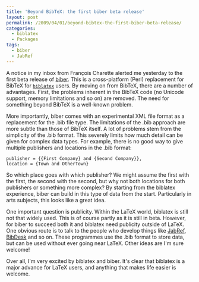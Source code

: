 ```yaml
---
title: 'Beyond BibTeX: the first biber beta release'
layout: post
permalink: /2009/04/01/beyond-bibtex-the-first-biber-beta-release/
categories:
  - biblatex
  - Packages
tags:
  - biber
  - JabRef
---
```

A notice in my inbox from François Charette alerted me yesterday to the first beta release of [biber](http://biblatex-biber.sourceforge.net/). This is a cross-platform (Perl) replacement for BibTeX for [`biblatex`](https://ctan.org/pkg/biblatex) users. By moving on from BibTeX, there are a number of advantages. First, the problems inherent in the BibTeX code (no Unicode support, memory limitations and so on) are removed. The need for something beyond BibTeX is a well-known problem.

More importantly, biber comes with an experimental XML file format as a replacement for the .bib file type. The limitations of the .bib approach are more subtle than those of BibTeX itself. A lot of problems stem from the simplicity of the .bib format. This severely limits how much detail can be given for complex data types. For example, there is no good way to give multiple publishers and locations in the .bib format:

<!-- {% raw %} -->
```
publisher = {{First Company} and {Second Company}},
location = {Town and OtherTown}
```
<!-- {% endraw %} -->

So which place goes with which publisher? We might assume the first with the first, the second with the second, but why not both locations for both publishers or something more complex? By starting from the biblatex experience, biber can build in this type of data from the start. Particularly in arts subjects, this looks like a great idea.

One important question is publicity. Within the LaTeX world, biblatex is still not that widely used. This is of course partly as it is still in beta. However, for biber to succeed both it and biblatex need publicity outside of LaTeX. One obvious route is to talk to the people who develop things like [JabRef](http://jabref.sourceforge.net/), [BibDesk](http://bibdesk.sourceforge.net/) and so on. These programmes use the .bib format to store data, but can be used without ever going near LaTeX. Other ideas are I'm sure welcome!

Over all, I'm very excited by biblatex and biber. It's clear that biblatex is a major advance for LaTeX users, and anything that makes life easier is welcome.
